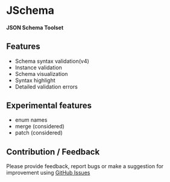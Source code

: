 # JSchema
#### JSON Schema Toolset

## Features

- Schema syntax validation(v4)
- Instance validation
- Schema visualization
- Syntax highlight
- Detailed validation errors

## Experimental features

- enum names
- merge (considered)
- patch (considered)

## Contribution / Feedback

Please provide feedback, report bugs or make a suggestion for improvement using [GitHub Issues](https://github.com/DimDragon/jschema/issues)

